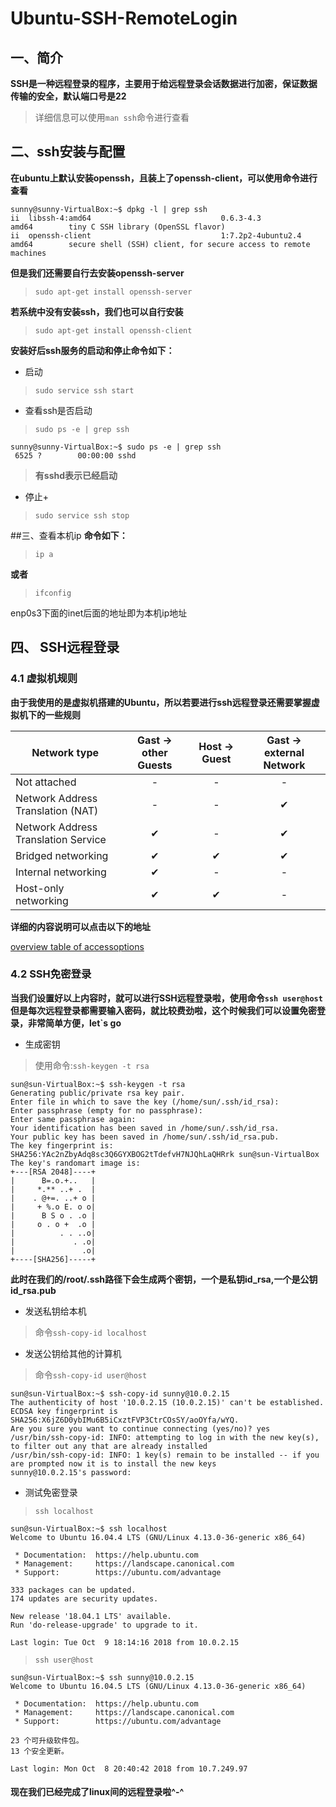 # Ubuntu-SSH-RemoteLogin


## 一、简介

__SSH是一种远程登录的程序，主要用于给远程登录会话数据进行加密，保证数据传输的安全，默认端口号是22__
>详细信息可以使用`man ssh`命令进行查看

## 二、ssh安装与配置
**在ubuntu上默认安装openssh，且装上了openssh-client，可以使用命令进行查看**
```
sunny@sunny-VirtualBox:~$ dpkg -l | grep ssh
ii  libssh-4:amd64                             0.6.3-4.3                                    amd64        tiny C SSH library (OpenSSL flavor)
ii  openssh-client                             1:7.2p2-4ubuntu2.4                           amd64        secure shell (SSH) client, for secure access to remote machines
```
**但是我们还需要自行去安装openssh-server**
>`sudo apt-get install openssh-server`

**若系统中没有安装ssh，我们也可以自行安装**
>`sudo apt-get install openssh-client`

**安装好后ssh服务的启动和停止命令如下：**
* 启动
>`sudo service ssh start`
* 查看ssh是否启动
>`sudo ps -e | grep ssh`

```
sunny@sunny-VirtualBox:~$ sudo ps -e | grep ssh
 6525 ?        00:00:00 sshd
```
>**有sshd表示已经启动**
* 停止+
>`sudo service ssh stop`

##三、查看本机ip
**命令如下：**

>`ip a`

**或者**
> `ifconfig`

enp0s3下面的inet后面的地址即为本机ip地址

## 四、 SSH远程登录
### 4.1 虚拟机规则
**由于我使用的是虚拟机搭建的Ubuntu，所以若要进行ssh远程登录还需要掌握虚拟机下的一些规则**

|Network type   |Gast -> other Guests | Host -> Guest  |Gast -> external Network|
| ------------- |:-------------:| :-----:|:----------:|
| Not attached  | -             | -      | -          |
| Network Address Translation (NAT)   | -      |   - | ✔|
| Network Address Translation Service |     ✔  |   - | ✔|
| Bridged networking |  ✔             |     ✔  |  ✔  |
|Internal networking |  ✔             |     -  |  -  |
|Host-only networking| ✔              | 	✔    |	-  |


**详细的内容说明可以点击以下的地址**


[overview table of accessoptions](https://www.thomas-krenn.com/en/wiki/Network_Configuration_in_VirtualBox#Internal_networking)

### 4.2 SSH免密登录
**当我们设置好以上内容时，就可以进行SSH远程登录啦，使用命令`ssh user@host`但是每次远程登录都需要输入密码，就比较费劲啦，这个时候我们可以设置免密登录，非常简单方便，let`s go**

* 生成密钥
> 使用命令:`ssh-keygen -t rsa`
```
sun@sun-VirtualBox:~$ ssh-keygen -t rsa
Generating public/private rsa key pair.
Enter file in which to save the key (/home/sun/.ssh/id_rsa):
Enter passphrase (empty for no passphrase):
Enter same passphrase again:
Your identification has been saved in /home/sun/.ssh/id_rsa.
Your public key has been saved in /home/sun/.ssh/id_rsa.pub.
The key fingerprint is:
SHA256:YAc2nZbyAdq8sc3Q6GYXBOG2tTdefvH7NJQhLaQHRrk sun@sun-VirtualBox
The key's randomart image is:
+---[RSA 2048]----+
|      B=.o.+..   |
|     *.** ..+ .  |
|    . @+=. ..+ o |
|     + %.o E. o o|
|      B S o . .o |
|     o . o +  .o |
|          . . ..o|
|             . .o|
|               .o|
+----[SHA256]-----+
```
**此时在我们的/root/.ssh路径下会生成两个密钥，一个是私钥id_rsa,一个是公钥id_rsa.pub**

* 发送私钥给本机
>命令`ssh-copy-id localhost`
* 发送公钥给其他的计算机
>命令`ssh-copy-id user@host`

```
sun@sun-VirtualBox:~$ ssh-copy-id sunny@10.0.2.15
The authenticity of host '10.0.2.15 (10.0.2.15)' can't be established.
ECDSA key fingerprint is SHA256:X6jZ6D0ybIMu6B5iCxztFVP3CtrCOsSY/aoOYfa/wYQ.
Are you sure you want to continue connecting (yes/no)? yes
/usr/bin/ssh-copy-id: INFO: attempting to log in with the new key(s), to filter out any that are already installed
/usr/bin/ssh-copy-id: INFO: 1 key(s) remain to be installed -- if you are prompted now it is to install the new keys
sunny@10.0.2.15's password:
```
* 测试免密登录
> `ssh localhost`
```
sun@sun-VirtualBox:~$ ssh localhost
Welcome to Ubuntu 16.04.4 LTS (GNU/Linux 4.13.0-36-generic x86_64)

 * Documentation:  https://help.ubuntu.com
 * Management:     https://landscape.canonical.com
 * Support:        https://ubuntu.com/advantage

333 packages can be updated.
174 updates are security updates.

New release '18.04.1 LTS' available.
Run 'do-release-upgrade' to upgrade to it.

Last login: Tue Oct  9 18:14:16 2018 from 10.0.2.15

```
> `ssh user@host`
```
sun@sun-VirtualBox:~$ ssh sunny@10.0.2.15
Welcome to Ubuntu 16.04.5 LTS (GNU/Linux 4.13.0-36-generic x86_64)

 * Documentation:  https://help.ubuntu.com
 * Management:     https://landscape.canonical.com
 * Support:        https://ubuntu.com/advantage

23 个可升级软件包。
13 个安全更新。

Last login: Mon Oct  8 20:40:42 2018 from 10.7.249.97
```
#### 现在我们已经完成了linux间的远程登录啦^-^
